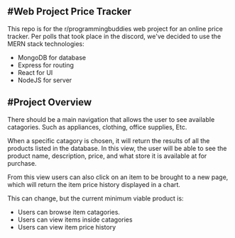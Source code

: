 #Web Project Price Tracker
---
This repo is for the r/programmingbuddies web project for an online price tracker. Per polls that took place in the discord, we've decided to use the MERN stack technologies:
* MongoDB for database
* Express for routing
* React for UI
* NodeJS for server

#Project Overview
---
There should be a main navigation that allows the user to see available catagories. Such as appliances, clothing, office supplies, Etc.

When a specific catagory is chosen, it will return the results of all the products listed in the database. In this view, the user will be able to see the product name, description, price, and what store it is available at for purchase.

From this view users can also click on an item to be brought to a new page, which will return the item price history displayed in a chart.

This can change, but the current minimum viable product is:
* Users can browse item catagories.
* Users can view items inside catagories
* Users can view item price history
